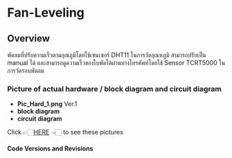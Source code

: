 # Fan-Leveling
## Overview
พัดลมที่ปรับความเร็วตามอุณภูมิโดยใช้เซนเซอร์ DHT11 ในการวัดอุณหภูมิ สามารถปรับเป็น manual ได้ และสามารถดูความเร็วของใบพัดได้ผ่านทางโทรศัพท์โดยใช้ Sensor TCRT5000 ในการวัดรอบพัดลม
### Picture of actual hardware / block diagram and circuit diagram
- **Pic_Hard_1.png** Ver.1
- **block diagram**
- **circuit diagram**
  
Click 👉🏻[HERE](https://github.com/Dale-26/2025-CPE-213-L5-FanLeveling-Yone/tree/main/Picture%20of%20Hardware) 👈🏻 to see these pictures
#### Code Versions and Revisions
